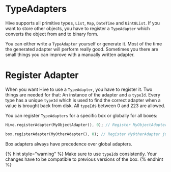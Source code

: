 # TypeAdapters

Hive supports all primitive types, `List`, `Map`, `DateTime` and `Uint8List`. If you want to store other objects, you have to register a `TypeAdapter` which converts the object from and to binary form.

You can either write a `TypeAdapter` yourself or generate it. Most of the time the generated adapter will perform really good. Sometimes you there are small things you can improve with a manually written adapter.

# Register Adapter

When you want Hive to use a `TypeAdapter`, you have to register it. Two things are needed for that: An instance of the adapter and a `typeId`. Every type has a unique `typeId` which is used to find the correct adapter when a value is brought back from disk.
All `typeId`s between 0 and 223 are allowed.

You can register `TypeAdapters` for a specific box or globally for all boxes:

```dart
Hive.registerAdapter(MyObjectAdapter(), 0); // Register MyObjectAdapter for all boxes

box.registerAdapter(MyOtherAdapter(), 0); // Register MyOtherAdapter just for the box
```

Box adapters always have precedence over global adapters.

{% hint style="warning" %}
Make sure to use `typeId`s consistently. Your changes have to be compatible to previous versions of the box.
{% endhint %}